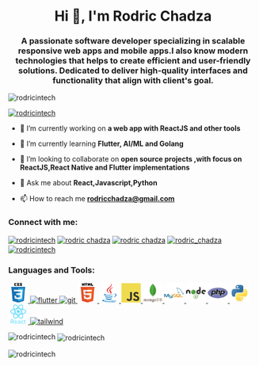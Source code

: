 <h1 align="center">Hi 👋, I'm Rodric Chadza</h1>
<h3 align="center">A passionate software developer specializing in scalable responsive web apps and mobile apps.I also know modern technologies that helps to create efficient and user-friendly solutions. Dedicated to deliver high-quality interfaces and functionality that align with client's goal.</h3>

<p align="left"> <img src="https://komarev.com/ghpvc/?username=rodricintech&label=Profile%20views&color=0e75b6&style=flat" alt="rodricintech" /> </p>

<p align="left"> <a href="https://twitter.com/rodricintech" target="blank"><img src="https://img.shields.io/twitter/follow/rodricintech?logo=twitter&style=for-the-badge" alt="rodricintech" /></a> </p>

- 🔭 I’m currently working on **a web app with ReactJS and other tools**

- 🌱 I’m currently learning **Flutter, AI/ML and Golang**

- 👯 I’m looking to collaborate on **open source projects ,with focus on ReactJS,React Native and Flutter implementations**

- 💬 Ask me about **React,Javascript,Python**

- 📫 How to reach me **rodricchadza@gmail.com**

<h3 align="left">Connect with me:</h3>
<p align="left">
<a href="https://twitter.com/rodricintech" target="blank"><img align="center" src="https://raw.githubusercontent.com/rahuldkjain/github-profile-readme-generator/master/src/images/icons/Social/twitter.svg" alt="rodricintech" height="30" width="40" /></a>
<a href="https://linkedin.com/in/rodric chadza" target="blank"><img align="center" src="https://raw.githubusercontent.com/rahuldkjain/github-profile-readme-generator/master/src/images/icons/Social/linked-in-alt.svg" alt="rodric chadza" height="30" width="40" /></a>
<a href="https://fb.com/rodric chadza" target="blank"><img align="center" src="https://raw.githubusercontent.com/rahuldkjain/github-profile-readme-generator/master/src/images/icons/Social/facebook.svg" alt="rodric chadza" height="30" width="40" /></a>
<a href="https://instagram.com/rodric_chadza" target="blank"><img align="center" src="https://raw.githubusercontent.com/rahuldkjain/github-profile-readme-generator/master/src/images/icons/Social/instagram.svg" alt="rodric_chadza" height="30" width="40" /></a>
<a href="https://www.youtube.com/c/rodricintech" target="blank"><img align="center" src="https://raw.githubusercontent.com/rahuldkjain/github-profile-readme-generator/master/src/images/icons/Social/youtube.svg" alt="rodricintech" height="30" width="40" /></a>
</p>

<h3 align="left">Languages and Tools:</h3>
<p align="left"> <a href="https://www.w3schools.com/css/" target="_blank" rel="noreferrer"> <img src="https://raw.githubusercontent.com/devicons/devicon/master/icons/css3/css3-original-wordmark.svg" alt="css3" width="40" height="40"/> </a> <a href="https://flutter.dev" target="_blank" rel="noreferrer"> <img src="https://www.vectorlogo.zone/logos/flutterio/flutterio-icon.svg" alt="flutter" width="40" height="40"/> </a> <a href="https://git-scm.com/" target="_blank" rel="noreferrer"> <img src="https://www.vectorlogo.zone/logos/git-scm/git-scm-icon.svg" alt="git" width="40" height="40"/> </a> <a href="https://www.w3.org/html/" target="_blank" rel="noreferrer"> <img src="https://raw.githubusercontent.com/devicons/devicon/master/icons/html5/html5-original-wordmark.svg" alt="html5" width="40" height="40"/> </a> <a href="https://www.java.com" target="_blank" rel="noreferrer"> <img src="https://raw.githubusercontent.com/devicons/devicon/master/icons/java/java-original.svg" alt="java" width="40" height="40"/> </a> <a href="https://developer.mozilla.org/en-US/docs/Web/JavaScript" target="_blank" rel="noreferrer"> <img src="https://raw.githubusercontent.com/devicons/devicon/master/icons/javascript/javascript-original.svg" alt="javascript" width="40" height="40"/> </a> <a href="https://www.mongodb.com/" target="_blank" rel="noreferrer"> <img src="https://raw.githubusercontent.com/devicons/devicon/master/icons/mongodb/mongodb-original-wordmark.svg" alt="mongodb" width="40" height="40"/> </a> <a href="https://www.mysql.com/" target="_blank" rel="noreferrer"> <img src="https://raw.githubusercontent.com/devicons/devicon/master/icons/mysql/mysql-original-wordmark.svg" alt="mysql" width="40" height="40"/> </a> <a href="https://nodejs.org" target="_blank" rel="noreferrer"> <img src="https://raw.githubusercontent.com/devicons/devicon/master/icons/nodejs/nodejs-original-wordmark.svg" alt="nodejs" width="40" height="40"/> </a> <a href="https://www.php.net" target="_blank" rel="noreferrer"> <img src="https://raw.githubusercontent.com/devicons/devicon/master/icons/php/php-original.svg" alt="php" width="40" height="40"/> </a> <a href="https://www.python.org" target="_blank" rel="noreferrer"> <img src="https://raw.githubusercontent.com/devicons/devicon/master/icons/python/python-original.svg" alt="python" width="40" height="40"/> </a> <a href="https://reactjs.org/" target="_blank" rel="noreferrer"> <img src="https://raw.githubusercontent.com/devicons/devicon/master/icons/react/react-original-wordmark.svg" alt="react" width="40" height="40"/> </a> <a href="https://tailwindcss.com/" target="_blank" rel="noreferrer"> <img src="https://www.vectorlogo.zone/logos/tailwindcss/tailwindcss-icon.svg" alt="tailwind" width="40" height="40"/> </a> </p>

<p><img align="left" src="https://github-readme-stats.vercel.app/api/top-langs?username=rodricintech&show_icons=true&locale=en&layout=compact" alt="rodricintech" /></p>

<p>&nbsp;<img align="center" src="https://github-readme-stats.vercel.app/api?username=rodricintech&show_icons=true&locale=en" alt="rodricintech" /></p>

<p><img align="center" src="https://github-readme-streak-stats.herokuapp.com/?user=rodricintech&" alt="rodricintech" /></p>

